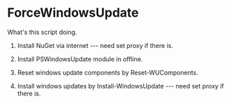 # ForceWindowsUpdate

What's this script doing. 

1. Install NuGet via internet --- need set proxy if there is.

2. Install PSWindowsUpdate module in offline.

3. Reset windows update components by Reset-WUComponents.

4. Install windows updates by Install-WindowsUpdate --- need set proxy if there is.
